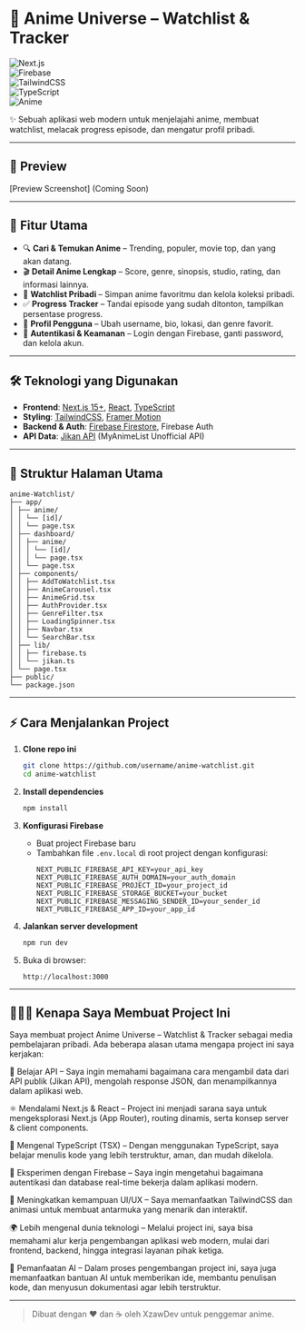 # 🌌 Anime Universe – Watchlist & Tracker

![Next.js](https://img.shields.io/badge/Next.js-15.4.7-black?style=for-the-badge&logo=next.js)  
![Firebase](https://img.shields.io/badge/Firebase-Backend-orange?style=for-the-badge&logo=firebase)  
![TailwindCSS](https://img.shields.io/badge/TailwindCSS-Design-blue?style=for-the-badge&logo=tailwindcss)  
![TypeScript](https://img.shields.io/badge/TypeScript-Strict-blue?style=for-the-badge&logo=typescript)  
![Anime](https://img.shields.io/badge/Powered%20by-Jikan%20API-purple?style=for-the-badge&logo=graphql)

✨ Sebuah aplikasi web modern untuk menjelajahi anime, membuat
watchlist, melacak progress episode, dan mengatur profil pribadi.

---

## 📸 Preview

[Preview Screenshot]
(Coming Soon)

---

## 🚀 Fitur Utama

- 🔍 **Cari & Temukan Anime** – Trending, populer, movie top, dan yang akan datang.
- 🎬 **Detail Anime Lengkap** – Score, genre, sinopsis, studio, rating, dan informasi lainnya.
- 📑 **Watchlist Pribadi** – Simpan anime favoritmu dan kelola koleksi pribadi.
- ✅ **Progress Tracker** – Tandai episode yang sudah ditonton, tampilkan persentase progress.
- 👤 **Profil Pengguna** – Ubah username, bio, lokasi, dan genre favorit.
- 🔐 **Autentikasi & Keamanan** – Login dengan Firebase, ganti password, dan kelola akun.

---

## 🛠️ Teknologi yang Digunakan

- **Frontend**: [Next.js 15+](https://nextjs.org/), [React](https://react.dev/), [TypeScript](https://www.typescriptlang.org/)
- **Styling**: [TailwindCSS](https://tailwindcss.com/), [Framer Motion](https://www.framer.com/motion/)
- **Backend & Auth**: [Firebase Firestore](https://firebase.google.com/), Firebase Auth
- **API Data**: [Jikan API](https://jikan.moe/) (MyAnimeList Unofficial API)

---

## 📂 Struktur Halaman Utama

```
anime-Watchlist/
├── app/
│ ├── anime/
│ │ └── [id]/
│ │ └── page.tsx
│ ├── dashboard/
│ │ ├── anime/
│ │ │ └── [id]/
│ │ │ └── page.tsx
│ │ └── page.tsx
│ ├── components/
│ │ ├── AddToWatchlist.tsx
│ │ ├── AnimeCarousel.tsx
│ │ ├── AnimeGrid.tsx
│ │ ├── AuthProvider.tsx
│ │ ├── GenreFilter.tsx
│ │ ├── LoadingSpinner.tsx
│ │ ├── Navbar.tsx
│ │ └── SearchBar.tsx
│ ├── lib/
│ │ ├── firebase.ts
│ │ └── jikan.ts
│ └── page.tsx
├── public/
└── package.json
```

---

## ⚡ Cara Menjalankan Project

1. **Clone repo ini**

   ```bash
   git clone https://github.com/username/anime-watchlist.git
   cd anime-watchlist
   ```

2. **Install dependencies**

   ```bash
   npm install
   ```

3. **Konfigurasi Firebase**

   - Buat project Firebase baru
   - Tambahkan file `.env.local` di root project dengan konfigurasi:
     ```env
     NEXT_PUBLIC_FIREBASE_API_KEY=your_api_key
     NEXT_PUBLIC_FIREBASE_AUTH_DOMAIN=your_auth_domain
     NEXT_PUBLIC_FIREBASE_PROJECT_ID=your_project_id
     NEXT_PUBLIC_FIREBASE_STORAGE_BUCKET=your_bucket
     NEXT_PUBLIC_FIREBASE_MESSAGING_SENDER_ID=your_sender_id
     NEXT_PUBLIC_FIREBASE_APP_ID=your_app_id
     ```

4. **Jalankan server development**

   ```bash
   npm run dev
   ```

5. Buka di browser:
   ```
   http://localhost:3000
   ```

---

## 👩🏻‍💼 Kenapa Saya Membuat Project Ini

Saya membuat project Anime Universe – Watchlist & Tracker sebagai media pembelajaran pribadi. Ada beberapa alasan utama mengapa project ini saya kerjakan:

📡 Belajar API – Saya ingin memahami bagaimana cara mengambil data dari API publik (Jikan API), mengolah response JSON, dan menampilkannya dalam aplikasi web.

⚛️ Mendalami Next.js & React – Project ini menjadi sarana saya untuk mengeksplorasi Next.js (App Router), routing dinamis, serta konsep server & client components.

📘 Mengenal TypeScript (TSX) – Dengan menggunakan TypeScript, saya belajar menulis kode yang lebih terstruktur, aman, dan mudah dikelola.

🔐 Eksperimen dengan Firebase – Saya ingin mengetahui bagaimana autentikasi dan database real-time bekerja dalam aplikasi modern.

🎨 Meningkatkan kemampuan UI/UX – Saya memanfaatkan TailwindCSS dan animasi untuk membuat antarmuka yang menarik dan interaktif.

🌍 Lebih mengenal dunia teknologi – Melalui project ini, saya bisa memahami alur kerja pengembangan aplikasi web modern, mulai dari frontend, backend, hingga integrasi layanan pihak ketiga.

🤖 Pemanfaatan AI – Dalam proses pengembangan project ini, saya juga memanfaatkan bantuan AI untuk memberikan ide, membantu penulisan kode, dan menyusun dokumentasi agar lebih terstruktur.

---

> Dibuat dengan ❤️ dan ☕ oleh XzawDev untuk penggemar anime.

